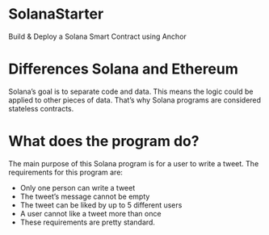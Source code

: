 # SolanaStarter
Build &amp; Deploy a Solana Smart Contract using Anchor
# Differences Solana and Ethereum
Solana’s goal is to separate code and data. This means the logic could be applied to other pieces of data. That’s why Solana programs are considered stateless contracts.
# What does the program do?
The main purpose of this Solana program is for a user to write a tweet. The requirements for this program are:

- Only one person can write a tweet
- The tweet’s message cannot be empty
- The tweet can be liked by up to 5 different users
- A user cannot like a tweet more than once
- These requirements are pretty standard.